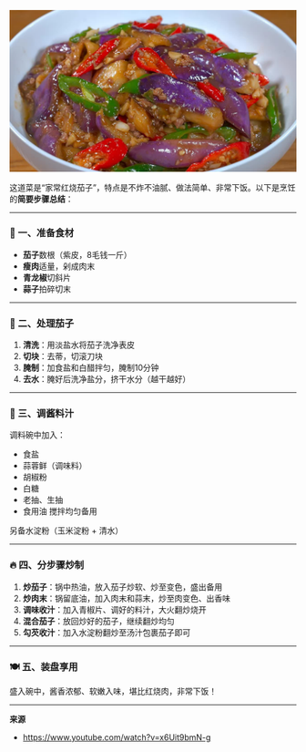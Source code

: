 ![](cover/06.红烧茄子.jpg)

这道菜是“家常红烧茄子”，特点是不炸不油腻、做法简单、非常下饭。以下是烹饪的**简要步骤总结**：

---

### 🍆 一、准备食材

* **茄子**数根（紫皮，8毛钱一斤）
* **瘦肉**适量，剁成肉末
* **青龙椒**切斜片
* **蒜子**拍碎切末

---

### 🧂 二、处理茄子

1. **清洗**：用淡盐水将茄子洗净表皮
2. **切块**：去蒂，切滚刀块
3. **腌制**：加食盐和白醋拌匀，腌制10分钟
4. **去水**：腌好后洗净盐分，挤干水分（越干越好）

---

### 🍳 三、调酱料汁

调料碗中加入：

* 食盐
* 蒜蓉鲜（调味料）
* 胡椒粉
* 白糖
* 老抽、生抽
* 食用油
  搅拌均匀备用

另备水淀粉（玉米淀粉 + 清水）

---

### 🔥 四、分步骤炒制

1. **炒茄子**：锅中热油，放入茄子炒软、炒至变色，盛出备用
2. **炒肉末**：锅留底油，加入肉末和蒜末，炒至肉变色、出香味
3. **调味收汁**：加入青椒片、调好的料汁，大火翻炒烧开
4. **混合茄子**：放回炒好的茄子，继续翻炒均匀
5. **勾芡收汁**：加入水淀粉翻炒至汤汁包裹茄子即可

---

### 🍽 五、装盘享用

盛入碗中，酱香浓郁、软嫩入味，堪比红烧肉，非常下饭！


---

**来源**
+ <https://www.youtube.com/watch?v=x6Uit9bmN-g>

